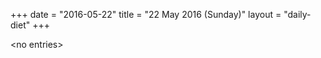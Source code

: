 +++
date = "2016-05-22"
title = "22 May 2016 (Sunday)"
layout = "daily-diet"
+++

<p>&lt;no entries&gt;</p>